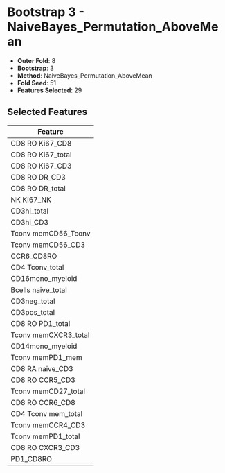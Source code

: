 # Bootstrap 3 - NaiveBayes_Permutation_AboveMean

- **Outer Fold**: 8
- **Bootstrap**: 3
- **Method**: NaiveBayes_Permutation_AboveMean
- **Fold Seed**: 51
- **Features Selected**: 29

## Selected Features

| Feature |
|---------|
| CD8 RO Ki67_CD8 |
| CD8 RO Ki67_total |
| CD8  RO Ki67_CD3 |
| CD8 RO DR_CD3 |
| CD8 RO DR_total |
| NK Ki67_NK |
| CD3hi_total |
| CD3hi_CD3 |
| Tconv memCD56_Tconv |
| Tconv memCD56_CD3 |
| CCR6_CD8RO |
| CD4 Tconv_total |
| CD16mono_myeloid |
| Bcells naive_total |
| CD3neg_total |
| CD3pos_total |
| CD8 RO PD1_total |
| Tconv memCXCR3_total |
| CD14mono_myeloid |
| Tconv memPD1_mem |
| CD8 RA naive_CD3 |
| CD8 RO CCR5_CD3 |
| Tconv memCD27_total |
| CD8 RO CCR6_CD8 |
| CD4 Tconv mem_total |
| Tconv memCCR4_CD3 |
| Tconv memPD1_total |
| CD8 RO CXCR3_CD3 |
| PD1_CD8RO |
